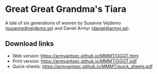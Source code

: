 # Great Great Grandma's Tiara
A tale of six generations of women by Susanne Vejdemo (susanne@vejdemo.se) and Daniel Armyr (daniel@armyr.se).

## Download links
- Web version: https://armyantsec.github.io/MMMT/GGGT.html
- Print version: https://armyantsec.github.io/MMMT/GGGT.pdf
- Quick-sheets: https://armyantsec.github.io/MMMT/quick_sheets.pdf
